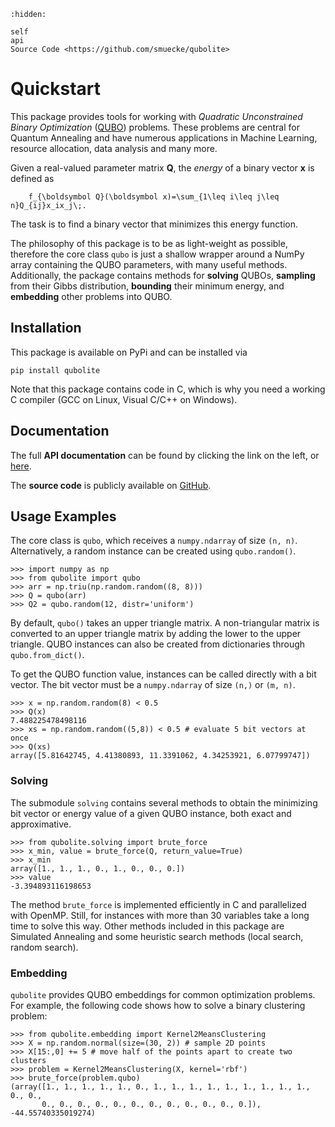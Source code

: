 ```{toctree}
:hidden:

self
api
Source Code <https://github.com/smuecke/qubolite>
```

# Quickstart

This package provides tools for working with *Quadratic Unconstrained Binary Optimization* ([QUBO](https://en.wikipedia.org/wiki/Quadratic_unconstrained_binary_optimization)) problems. These problems are central for Quantum Annealing and have numerous applications in Machine Learning, resource allocation, data analysis and many more.

Given a real-valued parameter matrix **Q**, the *energy* of a binary vector **x** is defined as

```{math}
    f_{\boldsymbol Q}(\boldsymbol x)=\sum_{1\leq i\leq j\leq n}Q_{ij}x_ix_j\;.
```

The task is to find a binary vector that minimizes this energy function.

The philosophy of this package is to be as light-weight as possible, therefore the core class `qubo` is just a shallow wrapper around a NumPy array containing the QUBO parameters, with many useful methods. Additionally, the package contains methods for **solving** QUBOs, **sampling** from their Gibbs distribution, **bounding** their minimum energy, and **embedding** other problems into QUBO.


## Installation

This package is available on PyPi and can be installed via

```
pip install qubolite
```

Note that this package contains code in C, which is why you need a working C compiler (GCC on Linux, Visual C/C++ on Windows).


## Documentation

The full **API documentation** can be found by clicking the link on the left, or [here](https://smuecke.github.io/qubolite/api.html).

The **source code** is publicly available on [GitHub](https://github.com/smuecke/qubolite).


## Usage Examples

The core class is `qubo`, which receives a `numpy.ndarray` of size `(n, n)`.
Alternatively, a random instance can be created using `qubo.random()`.

```
>>> import numpy as np
>>> from qubolite import qubo
>>> arr = np.triu(np.random.random((8, 8)))
>>> Q = qubo(arr)
>>> Q2 = qubo.random(12, distr='uniform')
```

By default, `qubo()` takes an upper triangle matrix.
A non-triangular matrix is converted to an upper triangle matrix by adding the lower to the upper triangle.
QUBO instances can also be created from dictionaries through `qubo.from_dict()`.

To get the QUBO function value, instances can be called directly with a bit vector.
The bit vector must be a `numpy.ndarray` of size `(n,)` or `(m, n)`.

```
>>> x = np.random.random(8) < 0.5
>>> Q(x)
7.488225478498116
>>> xs = np.random.random((5,8)) < 0.5 # evaluate 5 bit vectors at once
>>> Q(xs)
array([5.81642745, 4.41380893, 11.3391062, 4.34253921, 6.07799747])
```


### Solving

The submodule `solving` contains several methods to obtain the minimizing bit vector or energy value of a given QUBO instance, both exact and approximative.

```
>>> from qubolite.solving import brute_force
>>> x_min, value = brute_force(Q, return_value=True)
>>> x_min
array([1., 1., 1., 0., 1., 0., 0., 0.])
>>> value
-3.394893116198653
```

The method `brute_force` is implemented efficiently in C and parallelized with OpenMP.
Still, for instances with more than 30 variables take a long time to solve this way.
Other methods included in this package are Simulated Annealing and some heuristic search methods (local search, random search).


### Embedding

`qubolite` provides QUBO embeddings for common optimization problems.
For example, the following code shows how to solve a binary clustering problem:

```
>>> from qubolite.embedding import Kernel2MeansClustering
>>> X = np.random.normal(size=(30, 2)) # sample 2D points
>>> X[15:,0] += 5 # move half of the points apart to create two clusters
>>> problem = Kernel2MeansClustering(X, kernel='rbf')
>>> brute_force(problem.qubo)
(array([1., 1., 1., 1., 1., 0., 1., 1., 1., 1., 1., 1., 1., 1., 1., 0., 0.,
       0., 0., 0., 0., 0., 0., 0., 0., 0., 0., 0., 0.]), -44.55740335019274)
```
